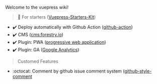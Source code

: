 Welcome to the vuepress wiki!

> :cake: For starters ([Vuepress-Starters-Kit](https://github.com/4923/vuepress/wiki/for-Vuepress-Starters))

- :heavy_check_mark: Deploy automatically with Github Action ([github-action](https://github.com/4923/vuepress/wiki/github-action))
- :heavy_check_mark: CMS ([cms:forestry.io](https://github.com/4923/vuepress/wiki/cms))
- :heavy_check_mark: Plugin: PWA ([progressive web application](https://github.com/4923/vuepress/wiki/progressive-web-application))
- :heavy_check_mark: Plugin: GA ([Google Analytics](https://github.com/4923/vuepress/wiki/google-analytics))

> Customed Features
- :octocat: Comment by github issue comment system ([github-style-comment](https://github.com/4923/vuepress/wiki/github-style-comment)